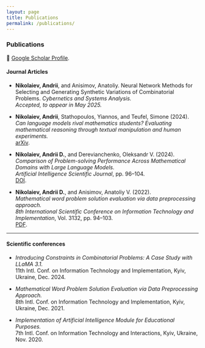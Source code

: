 ```yaml
---
layout: page
title: Publications
permalink: /publications/
---
```


<link rel="stylesheet" href="{{ '/assets/css/custom.css' | relative_url }}">

### Publications

🔗 [Google Scholar Profile](https://scholar.google.com/citations?user=N8jrLt4AAAAJ).

#### Journal Articles

- **Nikolaiev, Andrii**, and Anisimov, Anatoliy. Neural Network Methods for Selecting and Generating Synthetic Variations of Combinatorial Problems. *Cybernetics and Systems Analysis.*  
  _Accepted, to appear in May 2025._

- **Nikolaiev, Andrii**, Stathopoulos, Yiannos, and Teufel, Simone (2024).  
  _Can language models rival mathematics students? Evaluating mathematical reasoning through textual manipulation and human experiments._  
  [arXiv](https://arxiv.org/abs/2412.11908).

- **Nikolaiev, Andrii D.**, and Derevianchenko, Oleksandr V. (2024).  
  _Comparison of Problem-solving Performance Across Mathematical Domains with Large Language Models._  
  *Artificial Intelligence Scientific Journal*, pp. 96–104.  
  [DOI](https://doi.org/10.15407/jai2024.04.096).

- **Nikolaiev, Andrii D.**, and Anisimov, Anatoliy V. (2022).  
  _Mathematical word problem solution evaluation via data preprocessing approach._  
  *8th International Scientific Conference on Information Technology and Implementation*, Vol. 3132, pp. 94–103.  
  [PDF](https://ceur-ws.org/Vol-3132/Paper_9.pdf).

---

#### Scientific conferences

- _Introducing Constraints in Combinatorial Problems: A Case Study with LLaMA 3.1._  
  11th Intl. Conf. on Information Technology and Implementation, Kyiv, Ukraine, Dec. 2024.

- _Mathematical Word Problem Solution Evaluation via Data Preprocessing Approach._  
  8th Intl. Conf. on Information Technology and Implementation, Kyiv, Ukraine, Dec. 2021.

- _Implementation of Artificial Intelligence Module for Educational Purposes._  
  7th Intl. Conf. on Information Technology and Interactions, Kyiv, Ukraine, Nov. 2020.

